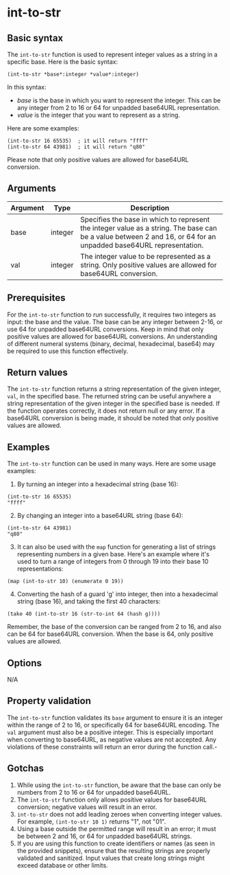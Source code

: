# int-to-str

## Basic syntax

The `int-to-str` function is used to represent integer values as a string in a specific base. Here is the basic syntax:

```pact
(int-to-str *base*:integer *value*:integer)
```

In this syntax:

- *base* is the base in which you want to represent the integer. This can be any integer from 2 to 16 or 64 for unpadded base64URL representation.
- *value* is the integer that you want to represent as a string.

Here are some examples:

```pact
(int-to-str 16 65535)  ; it will return "ffff"
(int-to-str 64 43981)  ; it will return "q80"
```

Please note that only positive values are allowed for base64URL conversion.

## Arguments

| Argument | Type | Description |
| --- | --- | --- |
| base | integer | Specifies the base in which to represent the integer value as a string. The base can be a value between 2 and 16, or 64 for an unpadded base64URL representation. |
| val | integer | The integer value to be represented as a string. Only positive values are allowed for base64URL conversion. |

## Prerequisites

For the `int-to-str` function to run successfully, it requires two integers as input: the base and the value. The base can be any integer between 2-16, or use 64 for unpadded base64URL conversions. Keep in mind that only positive values are allowed for base64URL conversions. An understanding of different numeral systems (binary, decimal, hexadecimal, base64) may be required to use this function effectively.

## Return values

The `int-to-str` function returns a string representation of the given integer, `val`, in the specified base. The returned string can be useful anywhere a string representation of the given integer in the specified base is needed. If the function operates correctly, it does not return null or any error. If a base64URL conversion is being made, it should be noted that only positive values are allowed.

## Examples

The `int-to-str` function can be used in many ways. Here are some usage examples:

1. By turning an integer into a hexadecimal string (base 16):

```pact
(int-to-str 16 65535)
"ffff"
```

2. By changing an integer into a base64URL string (base 64):

```pact
(int-to-str 64 43981)
"q80"
```

3. It can also be used with the `map` function for generating a list of strings representing numbers in a given base. Here's an example where it's used to turn a range of integers from 0 through 19 into their base 10 representations:

```pact
(map (int-to-str 10) (enumerate 0 19))
```

4. Converting the hash of a guard 'g' into integer, then into a hexadecimal string (base 16), and taking the first 40 characters:

```pact
(take 40 (int-to-str 16 (str-to-int 64 (hash g))))
```

Remember, the base of the conversion can be ranged from 2 to 16, and also can be 64 for base64URL conversion. When the base is 64, only positive values are allowed.

## Options

N/A

## Property validation

The `int-to-str` function validates its `base` argument to ensure it is an integer within the range of 2 to 16, or specifically 64 for base64URL encoding. The `val` argument must also be a positive integer. This is especially important when converting to base64URL, as negative values are not accepted. Any violations of these constraints will return an error during the function call.-


## Gotchas

1. While using the `int-to-str` function, be aware that the base can only be numbers from 2 to 16 or 64 for unpadded base64URL.
2. The `int-to-str` function only allows positive values for base64URL conversion; negative values will result in an error.
3. `int-to-str` does not add leading zeroes when converting integer values. For example, `(int-to-str 10 1)` returns "1", not "01".
4. Using a base outside the permitted range will result in an error; it must be between 2 and 16, or 64 for unpadded base64URL strings.
5. If you are using this function to create identifiers or names (as seen in the provided snippets), ensure that the resulting strings are properly validated and sanitized. Input values that create long strings might exceed database or other limits.

